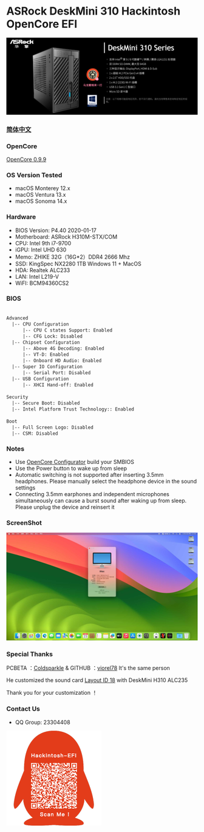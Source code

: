 # ASRock DeskMini 310 Hackintosh OpenCore EFI

![image](ScreenShot/deskmini.png)

### [简体中文](README.zh_CN.md)

### OpenCore

[OpenCore 0.9.9](https://github.com/acidanthera/OpenCorePkg)

### OS Version Tested

- macOS Monterey 12.x
- macOS Ventura    13.x 
- macOS Sonoma  14.x 


### Hardware

- BIOS Version: P4.40  2020-01-17
- Motherboard: ASRock H310M-STX/COM
- CPU: Intel 9th i7-9700
- iGPU: Intel UHD 630
- Memo: ZHIKE 32G（16G*2）DDR4 2666 Mhz
- SSD: KingSpec NX2280 1TB Windows 11 + MacOS
- HDA: Realtek ALC233
- LAN: Intel L219-V
- WiFI: BCM94360CS2

### BIOS

```

Advanced
  |-- CPU Configuration
      |-- CPU C states Support: Enabled
      |-- CFG Lock: Disabled
  |-- Chipset Configuration
      |-- Above 4G Decoding: Enabled
      |-- VT-D: Enabled
      |-- Onboard HD Audio: Enabled
  |-- Super IO Configuration
      |-- Serial Port: Disabled
  |-- USB Configuration
      |-- XHCI Hand-off: Enabled 

Security
  |-- Secure Boot: Disabled 
  |-- Intel Platform Trust Technology:: Enabled 

Boot 
  |-- Full Screen Logo: Disabled
  |-- CSM: Disabled
```

### Notes

 - Use [OpenCore Configurator](https://mackie100projects.altervista.org/opencore-configurator/) build your SMBIOS
 - Use the Power button to wake up from sleep
 - Automatic switching is not supported after inserting 3.5mm headphones. Please manually select the headphone device in the sound settings
 - Connecting 3.5mm earphones and independent microphones simultaneously can cause a burst sound after waking up from sleep. Please unplug the device and reinsert it

### ScreenShot

![image](ScreenShot/Sonoma.jpg)



### Special Thanks

PCBETA ：[Coldsparkle](https://i.pcbeta.com/space-uid-4597992.html)  &  GITHUB ：[viorel78](https://github.com/viorel78)  It's the same person

He customized the sound card [Layout ID 18](https://github.com/acidanthera/AppleALC/pull/668)  with DeskMini H310  ALC235  

Thank you for your customization ！

### Contact Us 

- QQ Group: 23304408

![image](ScreenShot/QRCode.png)